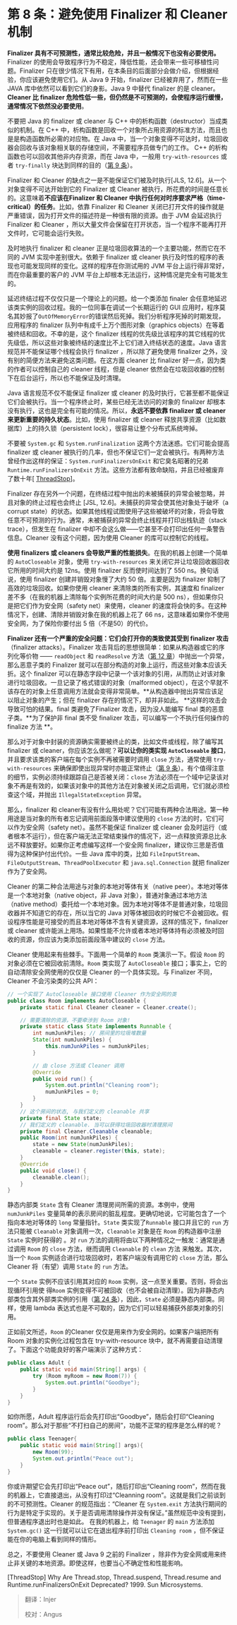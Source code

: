 # 第 8 条：避免使用 Finalizer 和 Cleaner 机制

**Finalizer 具有不可预测性，通常比较危险，并且一般情况下也没有必要使用。** Finalizer 的使用会导致程序行为不稳定，降低性能，还会带来一些可移植性问题。Finalizer 只在很少情况下有用，在本条目的后面部分会做介绍，但根据经验，你应该避免使用它们。从 Java 9 开始，finalizer 已经被弃用了，然而在一些 JAVA 库中依然可以看到它们的身影。Java 9 中替代 finalizer 的是 cleaner。**Cleaner 比 finalizer 危险性低一些，但仍然是不可预测的，会使程序运行缓慢，通常情况下依然没必要使用**。

不要把 Java 的 finalizer 或 cleaner 与 C++ 中的析构函数（destructor）当成类似的机制。在 C++ 中，析构函数是回收一个对象所占用资源的标准方法，而且也是是构造函数所必需的对应物。在 Java 中，当一个对象变得不可达时，垃圾回收器会回收与该对象相关联的存储空间，不需要程序员做专门的工作。 C++ 的析构函数也可以回收其他非内存资源，而在 Java 中，一般用 `try-with-resources` 或者 `try-finally` 块达到同样的目的（[第 9 条][item9]）。

Finalizer 和 Cleaner 的缺点之一是不能保证它们被及时执行[JLS, 12.6]。从一个对象变得不可达开始到它的 Finalizer 或 Cleaner 被执行，所花费的时间是任意长的。这意味着**不应该在Finalizer 和 Cleaner 中执行任何对时序要求严格（time-critical）的任务**。比如，依靠 Finalizer 和 Cleaner 关闭已打开文件的操作就是严重错误，因为打开文件的描述符是一种很有限的资源。由于 JVM 会延迟执行 Finalizer 和 Cleaner ，所以大量文件会保留在打开状态，当一个程序不能再打开文件时，它可能会运行失败。

及时地执行 finalizer 和 cleaner 正是垃圾回收算法的一个主要功能，然而它在不同的 JVM 实现中差别很大。依赖于 finalizer 或 cleaner 执行及时性的程序的表现也可能发现同样的变化。这样的程序在你测试用的 JVM 平台上运行得非常好，而在你最重要的客户的 JVM 平台上却根本无法运行，这种情况是完全有可能发生的。

延迟终结过程不仅仅只是一个理论上的问题。给一个类添加 finaler 会任意地延迟该类实例的回收过程。我的一位同事在调试一个长期运行的 GUI 应用时，程序莫名其妙报了`OutOfMemoryError`的错误然后死掉。我们分析程序死掉的时期发现，应用程序的 finalizer 队列中有成千上万个图形对象（graphics objects）在等着被终结和回收。不幸的是，这个 finalizer 线程的优先级比该程序的其它线程的优先级低，所以这些对象被终结的速度比不上它们进入终结状态的速度。Java 语言规范并不能保证哪个线程会执行 finalizer ，所以除了避免使用 finalizer 之外，没有别的简便方法来避免这类问题。在这方面 cleaner 比 finalizer 好一点，因为类的作者可以控制自己的 cleaner 线程，但是 cleaner 依然会在垃圾回收器的控制下在后台运行，所以也不能保证及时清理。

Java 语言规范不仅不能保证 finalizer 或 cleaner 的及时执行，它甚至都不能保证它们会被执行。当一个程序终止时，某些已经无法访问的对象的 finalizer 却根本没有执行，这也是完全有可能的情况。所以，**永远不要依靠 finalizer 或 cleaner 来更新重要的持久状态**。比如，使用 finalizer 或 cleaner 释放共享资源（比如数据库）上的持久锁（persistent lock），很容易让整个分布式系统垮掉。

不要被 `System.gc`  和 `System.runFinalization` 这两个方法迷惑。它们可能会提高 finalizer 或 cleaner 被执行的几率，但也不保证它们一定会被执行。有两种方法曾经作出这样的保证：`System.runFinalizersOnExit` 和它臭名昭著的兄弟 `Runtime.runFinalizersOnExit` 方法。这些方法都有致命缺陷，并且已经被废弃了数十年[ [ThreadStop](#ThreadStop)]。

Finalizer 存在另外一个问题，在终结过程中抛出的未被捕获的异常会被忽略，并且对象的终止过程也会终止 [JSL, 12.6]。未捕获的异常会使其他对象处于破坏（a corrupt state）的状态。如果其他线程试图使用~~了~~这些被破坏的对象，将会导致任意不可预测的行为。通常，未被捕获的异常会终止线程并打印出栈轨迹（stack trace），但发生在 finalizer 中却不会这么做——它甚至不会打印出任何一条警告信息。Cleaner 没有这个问题，因为使用 Cleaner 的库可以控制它的线程。

**使用  finalizers 或 cleaners 会导致严重的性能损失**。在我的机器上创建一个简单的 `AutoCloseable` 对象，使用 `try-with-resources` 来关闭它并让垃圾回收器回收它所用的时间大约是 12ns。使用 finalizer 反而使时间达到了 550 ns。换句话说，使用 finalizer 创建并销毁对象慢了大约 50 倍。主要是因为 finalizer 抑制了高效的垃圾回收。如果你使用 cleaner 来清除类的所有实例，其速度和 finalizer 差不多（在我的机器上清除每个实例所花费的时间大约是 500 ns），但如果你只是把它们作为安全网（safety net）来使用，cleaner 的速度将会快的多。在这种情况下，创建、清除并销毁对象在我的机器上花了 66 ns，这意味着如果你不使用安全网，为了保险你要付出 5 倍（不是50）的代价。

**Finalizer 还有一个严重的安全问题：它们会打开你的类致使其受到 finalizer 攻击**（finalizer attacks）。Finalizer 攻击背后的思想很简单：如果从构造器或它的序列化等价物 —— `readObject` 和 `readResolve` 方法（[第 12 章][Chapter12]）中抛出一个异常，那么恶意子类的 Finalizer 就可以在部分构造的对象上运行，而这些对象本应该夭折。这个 finalizer 可以在静态字段中记录一个该对象的引用，从而防止对该对象进行垃圾回收。一旦记录了格式错误的对象（malformed object），在这个早就不该存在的对象上任意调用方法就会变得非常简单。**从构造器中抛出异常应该足以阻止对象的产生；但在 finalizer 存在的情况下，却并非如此。 **这样的攻击会导致可怕的结果。final 类避免了Finalizer 攻击，因为没人能编写 final 类的恶意子类。**为了保护非 final 类不受 finalizer 攻击，可以编写一个不执行任何操作的 finalize 方法 **。

那么对于对象中封装的资源确实需要被终止的类，比如文件或线程，除了编写其 finalizer 或 cleaner，你应该怎么做呢？**可以让你的类实现 `AutoCloseable` 接口**，并且要求该类的客户端在每个实例不再被需要时调用 `close` 方法，通常使用 `try-with-resources` 来确保即使出现异常时亦能正常终止（[第 9 条][item9]）。有个值得注意的细节，实例必须持续跟踪自己是否被关闭：`close` 方法必须在一个域中记录该对象不再是有效的，如果该对象中的其他方法在对象被关闭之后调用，它们就必须检查这个域，并抛出 `IllegalStateException` 异常。

那么，finalizer 和 cleaner有没有什么用处呢？它们可能有两种合法用途。第一种用途是当对象的所有者忘记调用前面段落中建议使用的 `close` 方法的时，它们可以作为安全网（safety net）。虽然不能保证 finalizer 或 cleaner 会及时运行（或者根本不运行），但在客户端无法正常结束操作的情况下，迟一点释放资源总比永远不释放要好。如果你正考虑编写这样一个安全网 finalizer，建议你三思是否值得为这种保护付出代价。一些 Java 库中的类，比如 `FileInputStream`、`FileOutputStream`、`ThreadPoolExecutor` 和 `java.sql.Connection` 就把 finalizer 作为了安全网。

Cleaner 的第二种合法用途与对象的本地对等体有关（native peer）。本地对等体是一个本地对象（native object，非 Java 对象），普通对象通过本地方法（native method）委托给一个本地对象。因为本地对等体不是普通对象，垃圾回收器并不知道它的存在，所以当它的 Java 对等体被回收的时候它不会被回收。假设程序性能是可接受的而且本地对等体不含有关键资源，这样的情况下，finalizer 或 cleaner 或许能派上用场。如果性能不允许或者本地对等体持有必须被及时回收的资源，你应该为类添加前面段落中建议的 `close` 方法。

Cleaner 使用起来有些棘手。下面用一个简单的 `Room` 类演示一下。假设 `Room` 的对象必须在它被回收前清除。`Room` 类实现了 `AutoCloseable` 接口；事实上，它的自动清除安全网使用的仅仅是 Cleaner 的一个具体实现。与 Finalizer 不同，Cleaner 不会污染类的公共 API：

```java
// 一个实现了 AutoCloseable 接口使用 Cleaner 作为安全网的类
public class Room implements AutoCloseable {
    private static final Cleaner cleaner = Cleaner.create();

    // 需要清除的资源，不要牵涉到 Room 对象!
    private static class State implements Runnable {
        int numJunkPiles; // 房间里的垃圾堆数量
        State(int numJunkPiles) {
            this.numJunkPiles = numJunkPiles;
        }

        // 由 close 方法或 Cleaner 调用
        @Override
        public void run() {
            System.out.println("Cleaning room");
            numJunkPiles = 0;
        }
    }
    // 这个房间的状态, 与我们定义的 cleanable 共享
    private final State state;
    // 我们定义的 cleanable. 当可以获得垃圾回收器时清理房间
    private final Cleaner.Cleanable cleanable;
    public Room(int numJunkPiles) {
        state = new State(numJunkPiles);
        cleanable = cleaner.register(this, state);
    }
    @Override
    public void close() {
        cleanable.clean();
    }
}
```

静态内部类 `State` 含有 Cleaner 清理房间所需的资源。本例中，使用 `numJunkPiles` 变量简单的表示房间的脏乱程度。更确切地说，它可能包含了一个指向本地对等体的 `long` 常量指针。`State` 类实现了`Runnable` 接口并且它的 `run` 方法只能被 `Cleanable` 对象调用一次，`Cleanable` 对象是在 `Room` 的构造器中注册 `State` 实例时获得的 。对 `run` 方法的调用将由以下两种情况之一触发：通常是通过调用 `Room` 的 `close` 方法，继而调用 `Cleanable` 的 `clean` 方法 来触发。其次，当一个 `Room` 实例适合进行垃圾回收时，若客户端没有调用它的 `close` 方法，那么 Cleaner 将（有望）调用 `State` 的 `run` 方法。

一个 `State` 实例不应该引用其对应的 `Room` 实例，这一点至关重要。否则，将会出现循环引用使 得`Room` 实例变得不可被回收（也不会被自动清理）。因为非静态内部类包含其外部类实例的引用（[第 24 条][Item24]），因此，`State` 必须是静态内部类。同样，使用 lambda 表达式也是不可取的，因为它们可以轻易捕获外部类对象的引用。

正如前文所述，`Room` 的Cleaner 仅仅是用来作为安全网的。如果客户端把所有 Room 对象的实例化过程包含在 try-with-resource 块中，就不再需要自动清理了。下面这个功能良好的客户端演示了这种方式：

```java
public class Adult {
    public static void main(String[] args) {
        try (Room myRoom = new Room(7)) {
            System.out.println("Goodbye");
        }
    }
}
```

如你所愿，Adult 程序运行后会先打印出“Goodbye”，随后会打印“Cleaning room”。那么对于那些“不打扫自己的房间”，功能不正常的程序是怎么样的呢？

```java
public class Teenager{
    public static void main(String[] args){
        new Room(99);
        System.out.println("Peace out");
    }
}
```

你或许期望它会先打印出“Peace out”，随后打印出“Cleaning room”，然而在我的机器上，它直接退出，从没有打印过“Cleanning room”。这就是我们之前谈到的不可预测性。Cleaner 的规范指出：“Cleaner 在 `System.exit` 方法执行期间的行为是特定于实现的。关于是否调用清除操作并没有保证。”虽然规范中没有提到，但普通程序退出时也是如此。 在我的机器上，给 `Teenager` 的 `main` 方法添加`System.gc()` 这一行就可以让它在退出程序前打印出 `Cleaning room`  ，但不保证能在你的电脑上看到同样的情形。

总之，不要使用 Cleaner 或 Java 9 之前的 Finalizer ，除非作为安全网或用来终止非关键的本地资源。即使这样，也要当心不确定性和性能影响。

<p id="Gamma95">[ThreadStop] Why Are Thread.stop, Thread.suspend, Thread.resume and Runtime.runFinalizersOnExit Deprecated? 1999. Sun Microsystems. <https://docs.oracle.com/javase/8/docs/technotes/guides/concurrency/threadPrimitiveDeprecation.html>

[item9]: ./第%209%20条：try-with-resources%20优于%20try-finally.md "第 9 条：try-with-resources 优于 try-finally"
[item24]: url "在未来填入第 24 条的 url，否贼无法进行跳转"
[chapter12]: url "在未来填入第 12 章的 url，否则无法进行跳转"
[chapter21]: url "在未来填入第 21 章的 url，否则无法进行跳转"

> 翻译：Injer
>
> 校对：Angus
